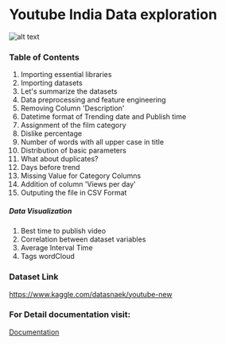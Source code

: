 # Youtube India Data exploration

![alt text](https://upload.wikimedia.org/wikipedia/commons/e/e1/Logo_of_YouTube_%282015-2017%29.svg)

### Table of Contents
1. Importing essential libraries
2. Importing datasets
3. Let's summarize the datasets
4. Data preprocessing and feature engineering
5. Removing Column 'Description'
6. Datetime format of Trending date and Publish time
7. Assignment of the film category
8. Dislike percentage
9. Number of words with all upper case in title
10. Distribution of basic parameters
11. What about duplicates?
12. Days before trend
13. Missing Value for Category Columns
14. Addition of column 'Views per day'
15. Outputing the file in CSV Format
##### Data Visualization
1. Best time to publish video
2. Correlation between dataset variables
3. Average Interval Time
4. Tags wordCloud

### Dataset Link
https://www.kaggle.com/datasnaek/youtube-new

### For Detail documentation visit:
[Documentation](https://www.notion.so/Youtube-India-Data-Exploration-fea6c20887824c24aee8d960e765ba39)
